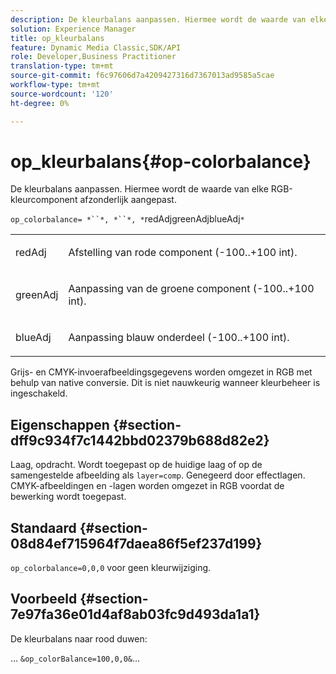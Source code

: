 ```yaml
---
description: De kleurbalans aanpassen. Hiermee wordt de waarde van elke RGB-kleurcomponent afzonderlijk aangepast.
solution: Experience Manager
title: op_kleurbalans
feature: Dynamic Media Classic,SDK/API
role: Developer,Business Practitioner
translation-type: tm+mt
source-git-commit: f6c97606d7a4209427316d7367013ad9585a5cae
workflow-type: tm+mt
source-wordcount: '120'
ht-degree: 0%

---
```



# op_kleurbalans{#op-colorbalance}

De kleurbalans aanpassen. Hiermee wordt de waarde van elke RGB-kleurcomponent afzonderlijk aangepast.

`op_colorbalance= *``*, *``*, *`redAdjgreenAdjblueAdj`*`

<table id="simpletable_BBDAA6FE9A0E48E3BD8304BDED776713"> 
 <tr class="strow"> 
  <td class="stentry"> <p><span class="varname"> redAdj</span> </p></td> 
  <td class="stentry"> <p>Afstelling van rode component (-100..+100 int). </p></td> 
 </tr> 
 <tr class="strow"> 
  <td class="stentry"> <p><span class="varname"> greenAdj</span> </p></td> 
  <td class="stentry"> <p>Aanpassing van de groene component (-100..+100 int). </p></td> 
 </tr> 
 <tr class="strow"> 
  <td class="stentry"> <p><span class="varname"> blueAdj</span> </p></td> 
  <td class="stentry"> <p>Aanpassing blauw onderdeel (-100..+100 int). </p></td> 
 </tr> 
</table>

Grijs- en CMYK-invoerafbeeldingsgegevens worden omgezet in RGB met behulp van native conversie. Dit is niet nauwkeurig wanneer kleurbeheer is ingeschakeld.

## Eigenschappen {#section-dff9c934f7c1442bbd02379b688d82e2}

Laag, opdracht. Wordt toegepast op de huidige laag of op de samengestelde afbeelding als `layer=comp`. Genegeerd door effectlagen. CMYK-afbeeldingen en -lagen worden omgezet in RGB voordat de bewerking wordt toegepast.

## Standaard {#section-08d84ef715964f7daea86f5ef237d199}

`op_colorbalance=0,0,0` voor geen kleurwijziging.

## Voorbeeld {#section-7e97fa36e01d4af8ab03fc9d493da1a1}

De kleurbalans naar rood duwen:

… `&op_colorBalance=100,0,0&`…

